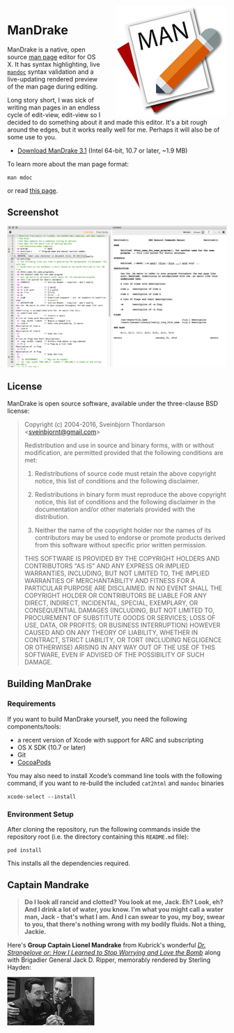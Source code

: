 <img align="right" src="images/mandrake_icon.png" style="float: right; margin-left: 30px;" alt="ManDrake Application Icon">

# ManDrake

ManDrake is a native, open source <a href="https://en.wikipedia.org/wiki/Man_page">man page</a> editor for OS X. It has syntax highlighting, live <a href="https://en.wikipedia.org/wiki/Mandoc">`mandoc`</a> syntax validation and a live-updating rendered preview of the man page during editing.

Long story short, I was sick of writing man pages in an endless cycle of edit-view, edit-view so I decided to do something about it and made this editor. It's a bit rough around the edges, but it works really well for me. Perhaps it will also be of some use to you.

* [Download ManDrake 3.1](http://sveinbjorn.org/files/software/mandrake/ManDrake-3.1.zip) (Intel 64-bit, 10.7 or later, ~1.9 MB)

To learn more about the man page format:

    man mdoc

or read [this page](http://www.freebsd.org/cgi/man.cgi?query=mdoc.samples).

## Screenshot

<img src="images/mandrake_screenshot.png" style="max-width:100%;" alt="ManDrake Screenshot">

## License

ManDrake is open source software, available under the three-clause BSD license:

> Copyright (c) 2004-2016, Sveinbjorn Thordarson &lt;sveinbjornt@gmail.com&gt;
> 
> Redistribution and use in source and binary forms, with or without modification,
> are permitted provided that the following conditions are met:
> 
> 1. Redistributions of source code must retain the above copyright notice, this
> list of conditions and the following disclaimer.
> 
> 2. Redistributions in binary form must reproduce the above copyright notice, this
> list of conditions and the following disclaimer in the documentation and/or other
> materials provided with the distribution.
> 
> 3. Neither the name of the copyright holder nor the names of its contributors may
> be used to endorse or promote products derived from this software without specific
> prior written permission.
> 
> THIS SOFTWARE IS PROVIDED BY THE COPYRIGHT HOLDERS AND CONTRIBUTORS "AS IS" AND
> ANY EXPRESS OR IMPLIED WARRANTIES, INCLUDING, BUT NOT LIMITED TO, THE IMPLIED
> WARRANTIES OF MERCHANTABILITY AND FITNESS FOR A PARTICULAR PURPOSE ARE DISCLAIMED.
> IN NO EVENT SHALL THE COPYRIGHT HOLDER OR CONTRIBUTORS BE LIABLE FOR ANY DIRECT,
> INDIRECT, INCIDENTAL, SPECIAL, EXEMPLARY, OR CONSEQUENTIAL DAMAGES (INCLUDING, BUT
> NOT LIMITED TO, PROCUREMENT OF SUBSTITUTE GOODS OR SERVICES; LOSS OF USE, DATA, OR
> PROFITS; OR BUSINESS INTERRUPTION) HOWEVER CAUSED AND ON ANY THEORY OF LIABILITY,
> WHETHER IN CONTRACT, STRICT LIABILITY, OR TORT (INCLUDING NEGLIGENCE OR OTHERWISE)
> ARISING IN ANY WAY OUT OF THE USE OF THIS SOFTWARE, EVEN IF ADVISED OF THE
> POSSIBILITY OF SUCH DAMAGE.

## Building ManDrake

### Requirements

If you want to build ManDrake yourself, you need the following components/tools:

* a recent version of Xcode with support for ARC and subscripting
* OS X SDK (10.7 or later)
* Git
* [CocoaPods](https://cocoapods.org)

You may also need to install Xcode’s command line tools with the following command, if you want to re-build the included `cat2html` and `mandoc` binaries 

    xcode-select --install

### Environment Setup

After cloning the repository, run the following commands inside the repository root (i.e. the directory containing this `README.md` file):

    pod install

This installs all the dependencies required.

## Captain Mandrake

> **Do I look all rancid and clotted? You look at me, Jack. Eh? Look, eh? And I drink a lot of water, you know. I'm what you might call a water man, Jack - that's what I am. And I can swear to you, my boy, swear to you, that there's nothing wrong with my bodily fluids. Not a thing, Jackie.**

Here's **Group Captain Lionel Mandrake** from Kubrick's wonderful [*Dr. Strangelove or: How I Learned to Stop Worrying and Love the Bomb*](http://www.imdb.com/title/tt0057012/) along with Brigadier General Jack D. Ripper, memorably rendered by Sterling Hayden:

<img src="images/mandrake_captain.jpg" alt="Group Captain Lionel Mandrake">
